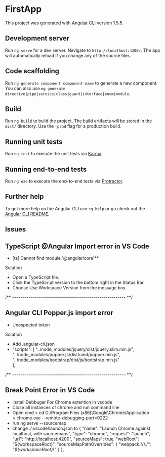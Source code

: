 # FirstApp

This project was generated with [Angular CLI](https://github.com/angular/angular-cli) version 1.5.5.

## Development server

Run `ng serve` for a dev server. Navigate to `http://localhost:4200/`. The app will automatically reload if you change any of the source files.

## Code scaffolding

Run `ng generate component component-name` to generate a new component. You can also use `ng generate directive|pipe|service|class|guard|interface|enum|module`.

## Build

Run `ng build` to build the project. The build artifacts will be stored in the `dist/` directory. Use the `-prod` flag for a production build.

## Running unit tests

Run `ng test` to execute the unit tests via [Karma](https://karma-runner.github.io).

## Running end-to-end tests

Run `ng e2e` to execute the end-to-end tests via [Protractor](http://www.protractortest.org/).

## Further help

To get more help on the Angular CLI use `ng help` or go check out the [Angular CLI README](https://github.com/angular/angular-cli/blob/master/README.md).

## Issues

## TypeScript @Angular Import error in VS Code
  * [ts] Cannot find module '@angular/core'**

Solution
  * Open a TypeScript file.
  * Click the TypeScript version to the bottom right in the Status Bar.
  * Choose Use Workspace Version from the message box.

/** --------------------------------------------------------- **/

## Angular CLI Popper.js import error
  * Unespected token

Solution
  * Add .angular-cli.json
  * "scripts": [
        "../node_modules/jquery/dist/jquery.slim.min.js",
        "../node_modules/popper.js/dist/umd/popper.min.js",
        "../node_modules/bootstrap/dist/js/bootstrap.min.js"   
      ],

/** --------------------------------------------------------- **/

## Break Point Error in VS Code

  * install Debbuger For Chrome extention in vscode
  * Close all instances of chrome and run command line
  * Open cmd
        > cd C:\Program Files (x86)\Google\Chrome\Application\
        > chrome.exe --remote-debugging-port=9222
  * run ng serve --sourcemap
  * change ./.vscode/launch.json to
    {
        "name": "Launch Chrome against localhost, with sourcemaps",
        "type": "chrome",
        "request": "launch",
        "url": "http://localhost:4200",
        "sourceMaps": true,
        "webRoot": "${workspaceRoot}",
        "sourceMapPathOverrides": {
            "webpack:///./*": "${workspaceRoot}\\*"
        }
    },
